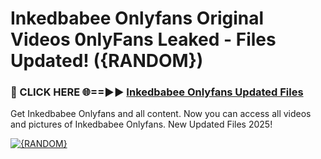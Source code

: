 # Inkedbabee Onlyfans Original Videos 0nlyFans Leaked - Files Updated! ({RANDOM})

<h3>🔴 CLICK HERE 🌐==►► <a href="https://betterlinks.top/A2PfLJ" rel="nofollow">Inkedbabee Onlyfans Updated Files</a></h3>

Get Inkedbabee Onlyfans and all content. Now you can access all videos and pictures of Inkedbabee Onlyfans. New Updated Files 2025!

[![{RANDOM}](https://i.imgur.com/ppqm5kG.gif)](https://betterlinks.top/A2PfLJ)